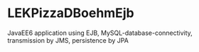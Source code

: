 # LEKPizzaDBoehmEjb
JavaEE6 application using EJB,  MySQL-database-connectivity, transmission by JMS, persistence by JPA
